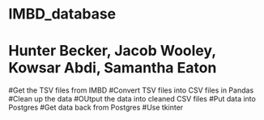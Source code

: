 # IMBD_database
# Hunter Becker, Jacob Wooley, Kowsar Abdi, Samantha Eaton
  #Get the TSV files from IMBD
  #Convert TSV files into CSV files in Pandas
  #Clean up the data 
  #OUtput the data into cleaned CSV files
  #Put data into Postgres
  #Get data back from Postgres
  #Use tkinter
